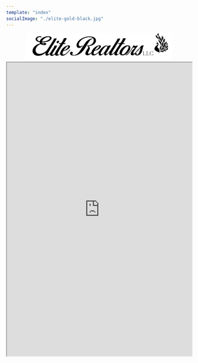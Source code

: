 ```yaml
---
template: "index"
socialImage: "./elite-gold-black.jpg"
---
```

<div style="text-align:center">
<img src="https://raw.githubusercontent.com/charles-hood/redesign-elite-1/master/content/pages/main/elite-banner-800x150.jpg" width="400" height="75" />
</div>
<iframe src="https://my.flexmls.com/BonnieHood/search/shared_links/9ZmiG/listings" width="100%" height="800px"></iframe>
